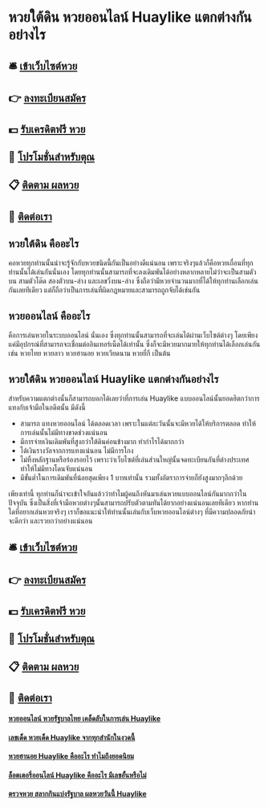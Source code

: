 # หวยใต้ดิน หวยออนไลน์ Huaylike แตกต่างกันอย่างไร

## 🛎 [เข้าเว็บไซต์หวย](https://bit.ly/3qIAjH1)
## 👉 [ลงทะเบียนสมัคร](https://bit.ly/3qIAjH1)
## 💵 [รับเครดิตฟรี หวย](https://bit.ly/3DtHURh)
## 👑 [โปรโมชั่นสำหรับตุณ](https://bit.ly/3DtHURh)
## 📋 [ติดตาม ผลหวย](https://bit.ly/3DtHURh)
## 📱 [ติดต่อเรา](https://bit.ly/3DtHURh)

## หวยใต้ดิน คืออะไร
คอหวยทุกท่านนั้นน่าจะรู้จักกับหวยชนิดนี้กันเป็นอย่างดีแน่นอน เพราะจริงๆแล้วก็คือหวยเถื่อนที่ทุกท่านนั้นได้เล่นกันนั่นเอง โดยทุกท่านนั้นสามารถที่จะลงเดิมพันได้อย่างหลากหลายไม่ว่าจะเป็นสามตัวบน สามตัวโต๊ด สองตัวบน-ล่าง และเลขวิ่งบน-ล่าง ซึ่งถือว่ามีหวยจำนวนมากที่ได้ให้ทุกท่านเลือกเล่นกันเลยทีเดียว แต่ก็ถือว่าเป็นการเล่นที่ผิดกฏหมายและสามารถถูกจับได้เช่นกัน

## หวยออนไลน์ คืออะไร
คือการเล่นหวยในระบบออนไลน์ นั่นเอง ซึ่งทุกท่านนั้นสามารถที่จะเล่นได้ผ่านเว็บไซต์ต่างๆ โดยเพียงแค่มีอุปกรณ์ที่สามารถจะเชื่อมต่ออินเทอร์เน็ตได้เท่านั้น ซึ่งก็จะมีหวยมากมายให้ทุกท่านได้เลือกเล่นกัน เช่น หวยไทย หวยลาว หวยฮานอย หวยเวียดนาม หวยยี่กี เป็นต้น 

## หวยใต้ดิน หวยออนไลน์ Huaylike แตกต่างกันอย่างไร
สำหรับความแตกต่างนั้นก็สามารถบอกได้เลยว่าที่การเล่น Huaylike แบบออนไลน์นั้นยอดฮิตกว่าการแทงกับเจ้ามือในอดีตนั้น มีดังนี้
- สามารถ แทงหวยออนไลน์ ได้ตลอดเวลา เพราะในแต่ละวันนั้นจะมีหวยได้ให้บริการตลอด ทำให้การเล่นนั้นไม่มีทางขาดช่วงแน่นอน
- มีการจ่ายเงินเดิมพันที่สูงกว่าใต้ดินค่อนข้างมาก ทำกำไรได้มากกว่า
- ได้เงินรางวัลจากการแทงแน่นอน ไม่มีการโกง
- ไม่ทิ้งหลักฐานหรือร่องรอยไว้ เพราะว่าเว็บไซต์ที่เล่นส่วนใหญ่นั้นจดทะเบียนกันที่ต่างประเทศ ทำให้ไม่มีทางโดนจับแน่นอน
- มีขั้นต่ำในการเดิมพันที่น้อยสุดเพียง 1 บาทเท่านั้น รวมทั้งอัตราการจ่ายก็ยังสูงมากๆอีกด้วย

เพียงเท่านี้ ทุกท่านก็น่าจะเข้าใจกันแล้วว่าทำไมผู้คนถึงหันมาเล่นหวยแบบออนไลน์กันมากกว่าในปัจจุบัน ซึ่งเป็นสิ่งที่เจ้ามือหวยต่างๆนั้นสามารถปรับตัวตามทันได้ยากอย่างแน่นอนเลยทีเดียว หากท่านใดที่อยากเล่นหวยจริงๆ เราก็ขอแนะนำให้ท่านนั้นเล่นกับเว็บหวยออนไลน์ต่างๆ ที่มีความปลอดภัยน่าจะดีกว่า และรวยกว่าอย่างแน่นอน

## 🛎 [เข้าเว็บไซต์หวย](https://bit.ly/3qIAjH1)
## 👉 [ลงทะเบียนสมัคร](https://bit.ly/3qIAjH1)
## 💵 [รับเครดิตฟรี หวย](https://bit.ly/3DtHURh)
## 👑 [โปรโมชั่นสำหรับตุณ](https://bit.ly/3DtHURh)
## 📋 [ติดตาม ผลหวย](https://bit.ly/3DtHURh)
## 📱 [ติดต่อเรา](https://bit.ly/3DtHURh)

#### [หวยออนไลน์ หวยรัฐบาลไทย เคล็ดลับในการเล่น Huaylike](https://atom.io/themes/หวยออนไลน์%20หวยรัฐบาลไทย%20เคล็ดลับในการเล่น%20Huaylike)
#### [เลขเด็ด หวยเด็ด Huaylike จากทุกสำนักในงวดนี้](https://atom.io/themes/เลขเด็ด%20หวยเด็ด%20Huaylike%20จากทุกสำนักในงวดนี้)
#### [หวยฮานอย Huaylike คืออะไร ทำไมถึงยอดนิยม](https://atom.io/themes/หวยฮานอย%20Huaylike%20คืออะไร%20ทำไมถึงยอดนิยม)
#### [ล็อตเตอรี่ออนไลน์ Huaylike คืออะไร มีเลขอั้นหรือไม่](https://atom.io/themes/ล็อตเตอรี่ออนไลน์%20Huaylike%20คืออะไร%20มีเลขอั้นหรือไม่)
#### [ตรวจหวย สลากกินแบ่งรัฐบาล ผลหวยวันนี้ Huaylike](https://atom.io/themes/ตรวจหวย%20สลากกินแบ่งรัฐบาล%20ผลหวยวันนี้%20Huaylike)